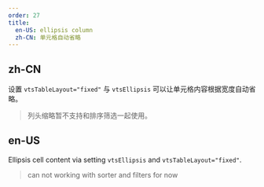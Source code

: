 ```yaml
---
order: 27
title:
  en-US: ellipsis column
  zh-CN: 单元格自动省略
---
```


## zh-CN

设置 `vtsTableLayout="fixed"` 与 `vtsEllipsis` 可以让单元格内容根据宽度自动省略。

> 列头缩略暂不支持和排序筛选一起使用。

## en-US

Ellipsis cell content via setting `vtsEllipsis` and `vtsTableLayout="fixed"`.

> can not working with sorter and filters for now
